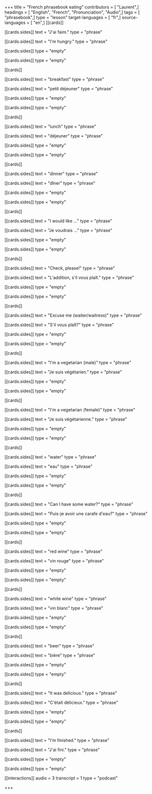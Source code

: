 +++
title = "French phrasebook eating"
contributors = [ "Laurent",]
headings = [ "English", "French", "Pronunciation", "Audio",]
tags = [ "phrasebook",]
type = "lesson"
target-languages = [ "fr",]
source-languages = [ "en",]
[[cards]]

[[cards.sides]]
text = "J'ai faim."
type = "phrase"

[[cards.sides]]
text = "I'm hungry."
type = "phrase"

[[cards.sides]]
type = "empty"

[[cards.sides]]
type = "empty"

[[cards]]

[[cards.sides]]
text = "breakfast"
type = "phrase"

[[cards.sides]]
text = "petit déjeuner"
type = "phrase"

[[cards.sides]]
type = "empty"

[[cards.sides]]
type = "empty"

[[cards]]

[[cards.sides]]
text = "lunch"
type = "phrase"

[[cards.sides]]
text = "déjeuner"
type = "phrase"

[[cards.sides]]
type = "empty"

[[cards.sides]]
type = "empty"

[[cards]]

[[cards.sides]]
text = "dinner"
type = "phrase"

[[cards.sides]]
text = "dîner"
type = "phrase"

[[cards.sides]]
type = "empty"

[[cards.sides]]
type = "empty"

[[cards]]

[[cards.sides]]
text = "I would like ..."
type = "phrase"

[[cards.sides]]
text = "Je voudrais ..."
type = "phrase"

[[cards.sides]]
type = "empty"

[[cards.sides]]
type = "empty"

[[cards]]

[[cards.sides]]
text = "Check, please!"
type = "phrase"

[[cards.sides]]
text = "L'addition, s'il vous plaît."
type = "phrase"

[[cards.sides]]
type = "empty"

[[cards.sides]]
type = "empty"

[[cards]]

[[cards.sides]]
text = "Excuse me (waiter/waitress)"
type = "phrase"

[[cards.sides]]
text = "S'il vous plaît?"
type = "phrase"

[[cards.sides]]
type = "empty"

[[cards.sides]]
type = "empty"

[[cards]]

[[cards.sides]]
text = "I'm a vegetarian (male)"
type = "phrase"

[[cards.sides]]
text = "Je suis végétarien."
type = "phrase"

[[cards.sides]]
type = "empty"

[[cards.sides]]
type = "empty"

[[cards]]

[[cards.sides]]
text = "I'm a vegetarian (female)"
type = "phrase"

[[cards.sides]]
text = "Je suis végétarienne."
type = "phrase"

[[cards.sides]]
type = "empty"

[[cards.sides]]
type = "empty"

[[cards]]

[[cards.sides]]
text = "water"
type = "phrase"

[[cards.sides]]
text = "eau"
type = "phrase"

[[cards.sides]]
type = "empty"

[[cards.sides]]
type = "empty"

[[cards]]

[[cards.sides]]
text = "Can I have some water?"
type = "phrase"

[[cards.sides]]
text = "Puis-je avoir une carafe d'eau?"
type = "phrase"

[[cards.sides]]
type = "empty"

[[cards.sides]]
type = "empty"

[[cards]]

[[cards.sides]]
text = "red wine"
type = "phrase"

[[cards.sides]]
text = "vin rouge"
type = "phrase"

[[cards.sides]]
type = "empty"

[[cards.sides]]
type = "empty"

[[cards]]

[[cards.sides]]
text = "white wine"
type = "phrase"

[[cards.sides]]
text = "vin blanc"
type = "phrase"

[[cards.sides]]
type = "empty"

[[cards.sides]]
type = "empty"

[[cards]]

[[cards.sides]]
text = "beer"
type = "phrase"

[[cards.sides]]
text = "bière"
type = "phrase"

[[cards.sides]]
type = "empty"

[[cards.sides]]
type = "empty"

[[cards]]

[[cards.sides]]
text = "It was delicious."
type = "phrase"

[[cards.sides]]
text = "C'était délicieux."
type = "phrase"

[[cards.sides]]
type = "empty"

[[cards.sides]]
type = "empty"

[[cards]]

[[cards.sides]]
text = "I'm finished."
type = "phrase"

[[cards.sides]]
text = "J'ai fini."
type = "phrase"

[[cards.sides]]
type = "empty"

[[cards.sides]]
type = "empty"

[[interactions]]
audio = 3
transcript = 1
type = "podcast"

+++
